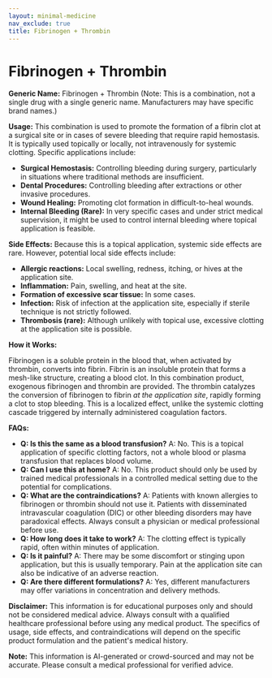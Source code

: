 ```yaml
---
layout: minimal-medicine
nav_exclude: true
title: Fibrinogen + Thrombin
---
```


# Fibrinogen + Thrombin

**Generic Name:** Fibrinogen + Thrombin (Note: This is a combination, not a single drug with a single generic name.  Manufacturers may have specific brand names.)

**Usage:**  This combination is used to promote the formation of a fibrin clot at a surgical site or in cases of severe bleeding that require rapid hemostasis.  It is typically used topically or locally, not intravenously for systemic clotting. Specific applications include:

* **Surgical Hemostasis:**  Controlling bleeding during surgery, particularly in situations where traditional methods are insufficient.
* **Dental Procedures:** Controlling bleeding after extractions or other invasive procedures.
* **Wound Healing:**  Promoting clot formation in difficult-to-heal wounds.
* **Internal Bleeding (Rare):**  In very specific cases and under strict medical supervision, it might be used to control internal bleeding where topical application is feasible.

**Side Effects:**  Because this is a topical application, systemic side effects are rare. However, potential local side effects include:

* **Allergic reactions:**  Local swelling, redness, itching, or hives at the application site.
* **Inflammation:** Pain, swelling, and heat at the site.
* **Formation of excessive scar tissue:** In some cases.
* **Infection:**  Risk of infection at the application site, especially if sterile technique is not strictly followed.
* **Thrombosis (rare):**  Although unlikely with topical use, excessive clotting at the application site is possible.


**How it Works:**

Fibrinogen is a soluble protein in the blood that, when activated by thrombin, converts into fibrin. Fibrin is an insoluble protein that forms a mesh-like structure, creating a blood clot.  In this combination product, exogenous fibrinogen and thrombin are provided.  The thrombin catalyzes the conversion of fibrinogen to fibrin *at the application site*, rapidly forming a clot to stop bleeding.  This is a localized effect, unlike the systemic clotting cascade triggered by internally administered coagulation factors.


**FAQs:**

* **Q: Is this the same as a blood transfusion?** A: No. This is a topical application of specific clotting factors, not a whole blood or plasma transfusion that replaces blood volume.
* **Q: Can I use this at home?** A: No. This product should only be used by trained medical professionals in a controlled medical setting due to the potential for complications.
* **Q: What are the contraindications?** A:  Patients with known allergies to fibrinogen or thrombin should not use it.  Patients with disseminated intravascular coagulation (DIC) or other bleeding disorders may have paradoxical effects.  Always consult a physician or medical professional before use.
* **Q: How long does it take to work?** A: The clotting effect is typically rapid, often within minutes of application.
* **Q: Is it painful?** A: There may be some discomfort or stinging upon application, but this is usually temporary.  Pain at the application site can also be indicative of an adverse reaction.
* **Q: Are there different formulations?** A: Yes, different manufacturers may offer variations in concentration and delivery methods.


**Disclaimer:** This information is for educational purposes only and should not be considered medical advice. Always consult with a qualified healthcare professional before using any medical product.  The specifics of usage, side effects, and contraindications will depend on the specific product formulation and the patient's medical history.


**Note:** This information is AI-generated or crowd-sourced and may not be accurate. Please consult a medical professional for verified advice.